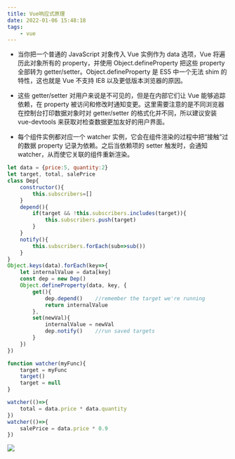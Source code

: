 ```yaml
---
title: Vue响应式原理
date: 2022-01-06 15:48:18
tags:
    - vue
---
```

- 当你把一个普通的 JavaScript 对象传入 Vue 实例作为 data 选项，Vue 将遍历此对象所有的 property，并使用 Object.defineProperty 把这些 property 全部转为 getter/setter。Object.defineProperty 是 ES5 中一个无法 shim 的特性，这也就是 Vue 不支持 IE8 以及更低版本浏览器的原因。
<!--more-->
- 这些 getter/setter 对用户来说是不可见的，但是在内部它们让 Vue 能够追踪依赖，在 property 被访问和修改时通知变更。这里需要注意的是不同浏览器在控制台打印数据对象时对 getter/setter 的格式化并不同，所以建议安装 vue-devtools 来获取对检查数据更加友好的用户界面。

- 每个组件实例都对应一个 watcher 实例，它会在组件渲染的过程中把“接触”过的数据 property 记录为依赖。之后当依赖项的 setter 触发时，会通知 watcher，从而使它关联的组件重新渲染。

```js
let data = {price:5, quantity:2}
let target, total, salePrice
class Dep{
    constructor(){
        this.subscribers=[]
    }
    depend(){
        if(target && !this.subscribers.includes(target)){
            this.subscribers.push(target)
        }
    }
    notify(){
        this.subscribers.forEach(sub=>sub())
    }
}
Object.keys(data).forEach(key=>{
    let internalValue = data[key]
    const dep = new Dep()
    Object.defineProperty(data, key, {
        get(){
            dep.depend()    //remember the target we're running
            return internalValue
        },
        set(newVal){
            internalValue = newVal
            dep.notify()    //run saved targets
        }
    })
})

function watcher(myFunc){
    target = myFunc
    target()
    target = null
}

watcher(()=>{
    total = data.price * data.quantity
})
watcher(()=>{
    salePrice = data.price * 0.9
})
```
 ![](https://gitee.com/buxiaoxing/image-bed/raw/master/img/20201023085214.png)


